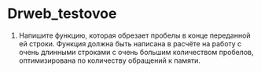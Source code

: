 # Drweb_testovoe

1) Напишите функцию, которая обрезает пробелы в конце переданной ей строки. 
   Функция должна быть написана в расчёте на работу с очень длинными строками с очень большим количеством пробелов, оптимизирована по количеству обращений к памяти.
